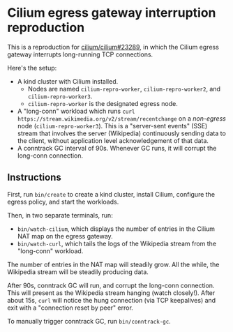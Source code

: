 # Cilium egress gateway interruption reproduction

This is a reproduction for [cilium/cilium#23289](https://github.com/cilium/cilium/issues/23289),
in which the Cilium egress gateway interrupts long-running TCP connections.

Here's the setup:

  * A kind cluster with Cilium installed.
    * Nodes are named `cilium-repro-worker`, `cilium-repro-worker2`, and
      `cilium-repro-worker3`.
    * `cilium-repro-worker` is the designated egress node.
  * A "long-conn" workload which runs `curl
    https://stream.wikimedia.org/v2/stream/recentchange` on a *non-egress* node
    (`cilium-repro-worker3`). This is a "server-sent events" (SSE) stream that
    involves the server (Wikipedia) continuously sending data to the client,
    without application level acknowledgement of that data.
  * A conntrack GC interval of 90s. Whenever GC runs, it will corrupt the
    long-conn connection.

## Instructions

First, run `bin/create` to create a kind cluster, install Cilium, configure the
egress policy, and start the workloads.

Then, in two separate terminals, run:

  * `bin/watch-cilium`, which displays the number of entries in the Cilium
    NAT map on the egress gateway.
  * `bin/watch-curl`, which tails the logs of the Wikipedia stream from the
    "long-conn" workload.

The number of entries in the NAT map will steadily grow. All the while, the
Wikipedia stream will be steadily producing data.

After 90s, conntrack GC will run, and corrupt the long-conn connection. This
will present as the Wikipedia stream hanging (watch closely!). After about 15s,
`curl` will notice the hung connection (via TCP keepalives) and exit with a
"connection reset by peer" error.

To manually trigger conntrack GC, run `bin/conntrack-gc`.

